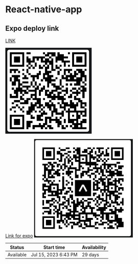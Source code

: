 # React-native-app

## Expo deploy link

[LINK](https://expo.dev/accounts/drabing/projects/my-app/builds/c997b0c4-90d3-4bb5-9c80-0393be223dcd)

![QR](./assets/build//QR.PNG)

[Link for expo](exp://exp.host/@drabing/my-app?release-channel=drabing-release)
![QR for EXPO](./assets/build/expoQR.png)

| Status    | Start time           | Availability |
| --------- | -------------------- | ------------ |
| Available | Jul 15, 2023 6:43 PM | 29 days      |
